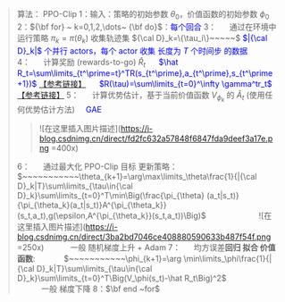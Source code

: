 
>算法： PPO-Clip
>1：输入：策略的初始参数 $\theta_0$，价值函数的初始参数     $\phi_0$
>2：${\bf for} ~ k=0,1,2,\dots~ {\bf do}$：<font color=blue>每个回合</font>
3：$~~~~~~$通过在环境中运行策略 $\pi_k=\pi(\theta_k)$ 收集轨迹集 ${\cal D}_k=\{\tau_i\}~~~~~$ <font color=blue> $|{\cal D}_k|$ 个并行 actors，每个 actor 收集 长度为 $T$ 个时间步 的数据</font>
4：$~~~~~~$计算奖励 (rewards-to-go) $\hat R_t~~~~~$ <font color=blue> $\hat R_t=\sum\limits_{t^\prime=t}^TR(s_{t^\prime},a_{t^\prime},s_{t^\prime +1})$</font>  [【参考链接】](https://spinningup.openai.com/en/latest/spinningup/rl_intro3.html)$~~~~~$ <font color=blue> $R(\tau)=\sum\limits_{t=0}^\infty \gamma^tr_t$</font> [【参考链接】](https://spinningup.openai.com/en/latest/spinningup/rl_intro.html)
5：$~~~~~~$计算优势估计，基于当前价值函数 $V_{\phi_k}$ 的 $\hat A_t$ (使用任何优势估计方法)$~~~~~$<font color=blue>GAE</font>
>>![在这里插入图片描述](https://i-blog.csdnimg.cn/direct/fd2fc632a57848f6847fda9deef3a17e.png =400x)
>
>6：$~~~~~~$通过最大化 PPO-Clip 目标 更新策略：
$~~~~~~~~~~~$
$~~~~~~~~~~~\theta_{k+1}=\arg\max\limits_\theta\frac{1}{|{\cal D}_k|T}\sum\limits_{\tau\in{\cal D}_k}\sum\limits_{t=0}^T\min\Big(\frac{\pi_{\theta} (a_t|s_t)}{\pi_{\theta_k}(a_t|s_t)}A^{\pi_{\theta_k}}(s_t,a_t),g(\epsilon,A^{\pi_{\theta_k}}(s_t,a_t))\Big)$
$~~~~~~~~~~~$
$~~~~~~~~~~~$![在这里插入图片描述](https://i-blog.csdnimg.cn/direct/3ba2bd7046ce408880590633b487f54f.png =250x)
$~~~~~~~~~~~$一般 随机梯度上升 + Adam 
7：$~~~~~~$均方误差**回归 拟合 价值函数**:
$~~~~~~~~~~~$
$~~~~~~~~~~~\phi_{k+1}=\arg \min\limits_\phi\frac{1}{|{\cal D}_k|T}\sum\limits_{\tau\in{\cal D}_k}\sum\limits_{t=0}^T\Big(V_\phi(s_t)-\hat R_t\Big)^2$
$~~~~~~~~~~~$
$~~~~~~~~~~~$一般 梯度下降
8：$\bf end ~for$

